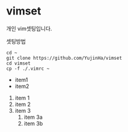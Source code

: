 # vimset
개인 vim셋팅입니다.

셋팅방법

```
cd ~
git clone https://github.com/YujinHa/vimset
cd vimset
cp -f ./.vimrc ~
```

* item1
* item2

1. item 1
1. item 2
1. item 3
	1. item 3a
	1. item 3b
